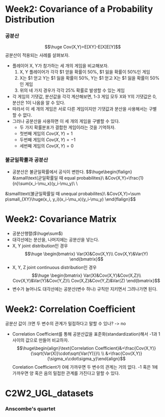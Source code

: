 # Week2: Covariance of a Probability Distribution
### 공분산
$$\huge Cov(X,Y)=E[XY]-E[X]E[Y]$$
공분산이 적용되는 사례를 살펴보자.
- 플레이어 X, Y가 참가하는 세 개의 게임을 비교해보자.
	1. X, Y 플레이어가 각각 $1 얻을 확률이 50%, $1 잃을 확률이 50%인 게임
	2. X는 $1 얻고 Y는 $1 잃을 확률이 50%, Y는 $1 얻고 X는 $1 잃을 확률이 50%인 게임
	3. 위의 네 가지 경우가 각각 25% 확률로 발생할 수 있는 게임
- 각 게임의 기댓값, 분산값을 각각 계산해보면, 1-3 게임 모두 X와 Y의 기댓값은 0, 분산은 1이 나옴을 알 수 있다.
- 따라서 이 세 개의 게임은 서로 다른 게임이지만 기댓값과 분산을 사용해서는 구별할 수 없다.
- 그러나 공분산을 사용하면 이 세 개의 게임을 구별할 수 있다.
	- 두 가지 확률분포가 결합한 게임이라는 것을 기억하자.
	- 첫번째 게임의 $Cov(X, Y)=1$
	- 두번째 게임의 $Cov(X,Y)=-1$
	- 세번째 게임의 $Cov(X,Y)=0$
### 불균일확률과 공분산
- 공분산은 불균일확률에서 공식이 변한다.
$$\huge\begin{flalign}
&\small\text{균일확률일 때 equal probabilites}\\
&Cov(X,Y)=\frac{1}{n}\sum(x_i-\mu_x)(y_i-\mu_y)\\
\\

&\small\text{불균일확률일 때 unequal probabilites}\\
&Cov(X,Y)=\sum p\small_{XY}\huge(x_i, y_i)(x_i-\mu_x)(y_i-\mu_y)
\end{flalign}$$
# Week2: Covariance Matrix
- 공분산행렬($\huge\sum$)
- 대각선에는 분산을, 나머지에는 공분산을 넣는다.
- X, Y joint distribution인 경우
$$\huge \begin{bmatrix}
Var(X)&Cov(X,Y)\\
Cov(X,Y)&Var(Y)
\end{bmatrix}$$
- X, Y, Z joint continuous distribution인 경우
$$\huge \begin{bmatrix}
Var(X)&Cov(X,Y)&Cov(X,Z)\\
Cov(X,Y)&Var(Y)&Cov(Y,Z)\\
Cov(X,Z)&Cov(Y,Z)&Var(Z)
\end{bmatrix}$$
- 변수가 늘어나도 대각선에는 공분산(변수 하나) 규칙만 지키면서 그려나가면 된다.
# Week2: Correlation Coefficient
공분산 값이 크면 두 변수의 관계가 밀접하다고 말할 수 있나? -> no
- Correlation Coefficient를 통해 공분산값을 표준화(standardization)해서 -1과 1 사이의 값으로 만들어 비교하자.
$$\huge\begin{align}\text{Correlation Coefficient}&=\frac{Cov(X,Y)}{\sqrt{Var(X)}\cdot\sqrt{Var(Y)}}\\
\\
&=\frac{Cov(X,Y)}{\sigma_x\cdot\sigma_y}\end{align}$$
Corelation Coefficient가 0에 가까우면 두 변수의 관계는 거의 없다.
-1 혹은 1에 가까우면 양 혹은 음의 밀접한 관계를 가진다고 말할 수 있다.
# C2W2_UGL_datasets
### Anscombe's quartet
